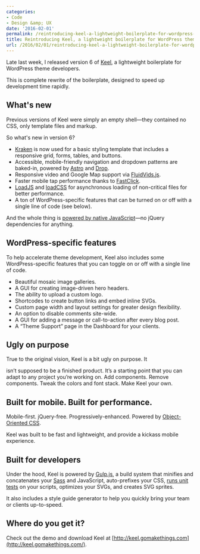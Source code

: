 ```yaml
---
categories:
- Code
- Design &amp; UX
date: '2016-02-01'
permalink: /reintroducing-keel-a-lightweight-boilerplate-for-wordpress-theme-developers/
title: Reintroducing Keel, a lightweight boilerplate for WordPress theme developers
url: /2016/02/01/reintroducing-keel-a-lightweight-boilerplate-for-wordpress-theme-developers
---
```


Late last week, I released version 6 of [Keel](http://keel.gomakethings.com/), a lightweight boilerplate for WordPress theme developers.

This is complete rewrite of the boilerplate, designed to speed up development time rapidly.

<!--more-->

## What's new

Previous versions of Keel were simply an empty shell&mdash;they contained no CSS, only template files and markup.

So what's new in version 6?

- [Kraken](http://cferdinandi.github.io/kraken/) is now used for a basic styling template that includes a responsive grid, forms, tables, and buttons.
- Accessible, mobile-friendly navigation and dropdown patterns are baked-in, powered by [Astro](https://github.com/cferdinandi/astro) and [Drop](https://github.com/cferdinandi/drop).
- Responsive video and Google Map support via [FluidVids.js](https://github.com/toddmotto/fluidvids).
- Faster mobile tap performance thanks to [FastClick](https://github.com/ftlabs/fastclick).
- [LoadJS](https://github.com/filamentgroup/loadJS) and [loadCSS](https://github.com/filamentgroup/loadCSS) for asynchronous loading of non-critical files for better performance.
- A ton of WordPress-specific features that can be turned on or off with a single line of code (see below).

And the whole thing is [powered by native JavaScript](https://gomakethings.com/ditching-jquery/)&mdash;no jQuery dependencies for anything.

## WordPress-specific features

To help accelerate theme development, Keel also includes some WordPress-specific features that you can toggle on or off with a single line of code.

- Beautiful mosaic image galleries.
- A GUI for creating image-driven hero headers.
- The ability to upload a custom logo.
- Shortcodes to create button links and embed inline SVGs.
- Custom page width and layout settings for greater design flexibility.
- An option to disable comments site-wide.
- A GUI for adding a message or call-to-action after every blog post.
- A “Theme Support” page in the Dashboard for your clients.

## Ugly on purpose

True to the original vision, Keel is a bit ugly on purpose. It

isn’t supposed to be a finished product. It’s a starting point that you can adapt to any project you’re working on. Add components. Remove components. Tweak the colors and font stack. Make Keel your own.

## Built for mobile. Built for performance.

Mobile-first. jQuery-free. Progressively-enhanced. Powered by [Object-Oriented CSS](http://www.slideshare.net/stubbornella/object-oriented-css).

Keel was built to be fast and lightweight, and provide a kickass mobile experience.

## Built for developers

Under the hood, Keel is powered by [Gulp.js](http://gulpjs.com/), a build system that minifies and concatenates your [Sass](http://sass-lang.com/) and JavaScript, auto-prefixes your CSS, [runs unit tests](http://jasmine.github.io/) on your scripts, optimizes your SVGs, and creates SVG sprites.

It also includes a style guide generator to help you quickly bring your team or clients up-to-speed.

## Where do you get it?

Check out the demo and download Keel at [http://keel.gomakethings.com](http://keel.gomakethings.com/).